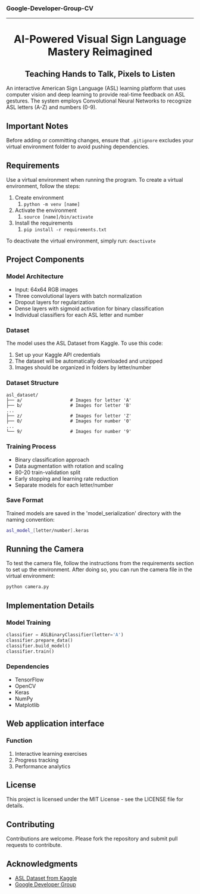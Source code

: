 ### Google-Developer-Group-CV
<div align="center">
   
---
# AI-Powered Visual Sign Language Mastery Reimagined
## Teaching Hands to Talk, Pixels to Listen

</div>

An interactive American Sign Language (ASL) learning platform that uses computer vision and deep learning to provide real-time feedback on ASL gestures. The system employs Convolutional Neural Networks to recognize ASL letters (A-Z) and numbers (0-9).

## Important Notes
Before adding or committing changes, ensure that `.gitignore` excludes your virtual environment folder to avoid pushing dependencies.

## Requirements
Use a virtual environment when running the program. To create a virtual environment, follow the steps:
1. Create environment
   1. `python -m venv [name]`
2. Activate the environment
   1. `source [name]/bin/activate`
3. Install the requirements
   1. `pip install -r requirements.txt`

To deactivate the virtual environment, simply run: `deactivate`

## Project Components

### Model Architecture
- Input: 64x64 RGB images
- Three convolutional layers with batch normalization
- Dropout layers for regularization
- Dense layers with sigmoid activation for binary classification
- Individual classifiers for each ASL letter and number

### Dataset

The model uses the ASL Dataset from Kaggle. To use this code:

1. Set up your Kaggle API credentials
2. The dataset will be automatically downloaded and unzipped
3. Images should be organized in folders by letter/number

### Dataset Structure
```
asl_dataset/
├── a/                  # Images for letter 'A'
├── b/                  # Images for letter 'B'
...
├── z/                  # Images for letter 'Z'
├── 0/                  # Images for number '0'
...
└── 9/                  # Images for number '9'
```

### Training Process
- Binary classification approach
- Data augmentation with rotation and scaling
- 80-20 train-validation split
- Early stopping and learning rate reduction
- Separate models for each letter/number

### Save Format
Trained models are saved in the 'model_serialization' directory with the naming convention:
```bash
asl_model_[letter/number].keras
```

## Running the Camera
To test the camera file, follow the instructions from the requirements section to set up the environment. After doing so, you can run the camera file in the virtual environment:
```bash
python camera.py
```

## Implementation Details

### Model Training
```python
classifier = ASLBinaryClassifier(letter='A')
classifier.prepare_data()
classifier.build_model()
classifier.train()
```

### Dependencies
- TensorFlow
- OpenCV
- Keras
- NumPy
- Matplotlib

## Web application interface


### Function
1. Interactive learning exercises
2. Progress tracking
3. Performance analytics

## License
This project is licensed under the MIT License - see the LICENSE file for details.

## Contributing
Contributions are welcome. Please fork the repository and submit pull requests to contribute.

## Acknowledgments
- [ASL Dataset from Kaggle](https://www.kaggle.com/datasets/ayuraj/asl-dataset)
- [Google Developer Group](https://gdg.community.dev/gdg-on-campus-new-york-university-new-york-united-states/)
